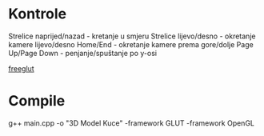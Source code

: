 # Kontrole
Strelice naprijed/nazad - kretanje u smjeru
Strelice lijevo/desno - okretanje kamere lijevo/desno
Home/End - okretanje kamere prema gore/dolje
Page Up/Page Down - penjanje/spuštanje po y-osi  
  
[freeglut](https://mega.nz/#!IS5y0SyL!PASPCFcM7F3XIFkWze6zl1BKvKHPBal6mjWL0KNu7II)

# Compile
g++ main.cpp -o "3D Model Kuce" -framework GLUT -framework OpenGL